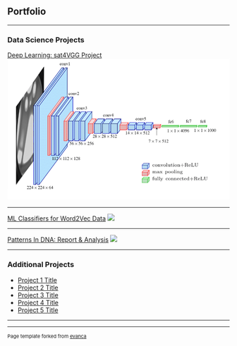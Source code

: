 ## Portfolio

---

### Data Science Projects 

[Deep Learning: sat4VGG Project](https://github.com/ayonantonio04/sat4VGG_project)
<img src="images/vgg16_Architecture_color.png"/>

---
[ML Classifiers for Word2Vec Data](https://github.com/ayonantonio04/ML_Classifier_Applications_on_Word2VecData)
<img src="images/dummy_thumbnail.jpg?raw=true"/>

---
[Patterns In DNA: Report & Analysis](https://github.com/ayonantonio04/R_Project_Series/tree/master/Case_Study_3)
<img src="images/dummy_thumbnail.jpg?raw=true"/>

---

### Additional Projects

- [Project 1 Title](http://example.com/)
- [Project 2 Title](http://example.com/)
- [Project 3 Title](http://example.com/)
- [Project 4 Title](http://example.com/)
- [Project 5 Title](http://example.com/)

---




---
<p style="font-size:11px">Page template forked from <a href="https://github.com/evanca/quick-portfolio">evanca</a></p>
<!-- Remove above link if you don't want to attibute -->
